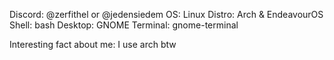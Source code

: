 Discord: @zerfithel or @jedensiedem
OS: Linux
Distro: Arch & EndeavourOS
Shell: bash
Desktop: GNOME
Terminal: gnome-terminal

Interesting fact about me: I use arch btw
